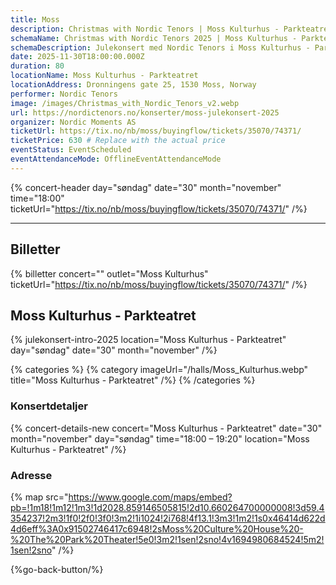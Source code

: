 ```yaml
---
title: Moss
description: Christmas with Nordic Tenors | Moss Kulturhus - Parkteatret
schemaName: Christmas with Nordic Tenors 2025 | Moss Kulturhus - Parkteatret
schemaDescription: Julekonsert med Nordic Tenors i Moss Kulturhus - Parkteatret
date: 2025-11-30T18:00:00.000Z
duration: 80
locationName: Moss Kulturhus - Parkteatret
locationAddress: Dronningens gate 25, 1530 Moss, Norway
performer: Nordic Tenors
image: /images/Christmas_with_Nordic_Tenors_v2.webp
url: https://nordictenors.no/konserter/moss-julekonsert-2025
organizer: Nordic Moments AS
ticketUrl: https://tix.no/nb/moss/buyingflow/tickets/35070/74371/
ticketPrice: 630 # Replace with the actual price
eventStatus: EventScheduled
eventAttendanceMode: OfflineEventAttendanceMode
---
```


{% concert-header day="søndag" date="30" month="november" time="18:00" ticketUrl="https://tix.no/nb/moss/buyingflow/tickets/35070/74371/" /%}

---

## Billetter

{% billetter concert="" outlet="Moss Kulturhus" ticketUrl="https://tix.no/nb/moss/buyingflow/tickets/35070/74371/" /%}

## Moss Kulturhus - Parkteatret

{% julekonsert-intro-2025 location="Moss Kulturhus - Parkteatret" day="søndag" date="30" month="november" /%}

{% categories %}
{% category imageUrl="/halls/Moss_Kulturhus.webp" title="Moss Kulturhus - Parkteatret" /%}
{% /categories %}

### Konsertdetaljer

{% concert-details-new concert="Moss Kulturhus - Parkteatret" date="30" month="november" day="søndag" time="18:00 – 19:20" location="Moss Kulturhus - Parkteatret" /%}

### Adresse

{% map src="https://www.google.com/maps/embed?pb=!1m18!1m12!1m3!1d2028.859146505815!2d10.660264700000008!3d59.4354237!2m3!1f0!2f0!3f0!3m2!1i1024!2i768!4f13.1!3m3!1m2!1s0x46414d622d4d6eff%3A0x91502746417c6948!2sMoss%20Culture%20House%20-%20The%20Park%20Theater!5e0!3m2!1sen!2sno!4v1694980684524!5m2!1sen!2sno" /%}

{%go-back-button/%}
